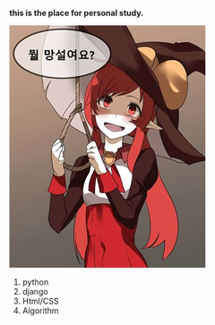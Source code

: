 **this is the place for personal study.**

![](./images/open.jpg)

1. python
2. django
3. Html/CSS
4. Algorithm

